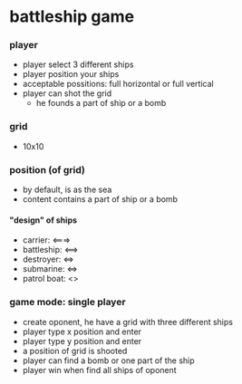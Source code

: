 # battleship game

### player 
* player select 3 different ships
* player position your ships
* acceptable possitions: full horizontal or full vertical
* player can shot the grid
  * he founds a part of ship or a bomb

### grid

* 10x10

### position (of grid)

* by default, is as the sea
* content contains a part of ship or a bomb

#### "design" of ships
* carrier: <===>
* battleship: <==>
* destroyer: <=>
* submarine: <=>
* patrol boat: <>

### game mode: single player
* create oponent, he have a grid with three different ships
* player type x position and enter
* player type y position and enter
* a position of grid is shooted
* player can find a bomb or one part of the ship
* player win when find all ships of oponent
